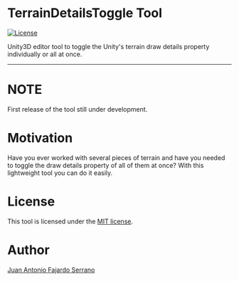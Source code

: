 # TerrainDetailsToggle Tool
[![License](https://img.shields.io/badge/License-MIT-green.svg)](https://raw.githubusercontent.com/JAFS6/TerrainDetailsToggleTool/master/LICENSE.md)

Unity3D editor tool to toggle the Unity's terrain draw details property individually or all at once.

--------

# NOTE
First release of the tool still under development.

# Motivation
Have you ever worked with several pieces of terrain and have you needed to toggle the draw details property of all of them at once? With this lightweight tool you can do it easily.

# License
This tool is licensed under the [MIT license](https://opensource.org/licenses/MIT).

# Author
[Juan Antonio Fajardo Serrano](https://es.linkedin.com/in/jafs6)
